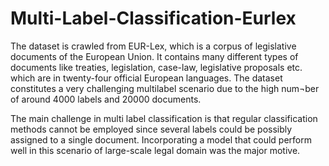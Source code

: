 # Multi-Label-Classification-Eurlex
The dataset is crawled from EUR-Lex, which is a corpus of legislative documents of the European Union. It contains many different types of documents like treaties, legislation, case-law, legislative proposals etc. which are in twenty-four official European languages. The dataset constitutes a very challenging multilabel scenario due to the high num¬ber of around 4000 labels and 20000 documents.

The main challenge in multi label classification is that regular classification methods cannot be employed since several labels could be possibly assigned to a single document. Incorporating a model that could perform well in this scenario of large-scale legal domain was the major motive.
